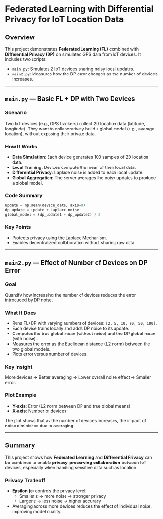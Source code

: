 # Federated Learning with Differential Privacy for IoT Location Data

## Overview

This project demonstrates **Federated Learning (FL)** combined with **Differential Privacy (DP)** on simulated GPS data from IoT devices. It includes two scripts:

- `main.py`: Simulates 2 IoT devices sharing noisy local updates.
- `main2.py`: Measures how the DP error changes as the number of devices increases.

---

## `main.py` — Basic FL + DP with Two Devices

### Scenario

Two IoT devices (e.g., GPS trackers) collect 2D location data (latitude, longitude). They want to collaboratively build a global model (e.g., average location), without exposing their private data.

### How It Works

- **Data Simulation**: Each device generates 100 samples of 2D location data.
- **Local Training**: Devices compute the mean of their local data.
- **Differential Privacy**: Laplace noise is added to each local update.
- **Global Aggregation**: The server averages the noisy updates to produce a global model.

### Code Summary

```python
update = np.mean(device_data, axis=0)
dp_update = update + Laplace_noise
global_model = (dp_update1 + dp_update2) / 2
```

### Key Points

- Protects privacy using the Laplace Mechanism.
- Enables decentralized collaboration without sharing raw data.

---

## `main2.py` — Effect of Number of Devices on DP Error

### Goal

Quantify how increasing the number of devices reduces the error introduced by DP noise.

### What It Does

- Runs FL+DP with varying numbers of devices: `[2, 5, 10, 20, 50, 100]`.
- Each device trains locally and adds DP noise to its update.
- Computes the true global mean (without noise) and the DP global mean (with noise).
- Measures the error as the Euclidean distance (L2 norm) between the two global models.
- Plots error versus number of devices.

### Key Insight

More devices → Better averaging → Lower overall noise effect → Smaller error.

### Plot Example

- **Y-axis**: Error (L2 norm between DP and true global means)  
- **X-axis**: Number of devices  

The plot shows that as the number of devices increases, the impact of noise diminishes due to averaging.

---

## Summary

This project shows how **Federated Learning** and **Differential Privacy** can be combined to enable **privacy-preserving collaboration** between IoT devices, especially when handling sensitive data such as location.

### Privacy Tradeoff

- **Epsilon (ε)** controls the privacy level:
  - Smaller ε → more noise → stronger privacy
  - Larger ε → less noise → higher accuracy
- Averaging across more devices reduces the effect of individual noise, improving model quality.
